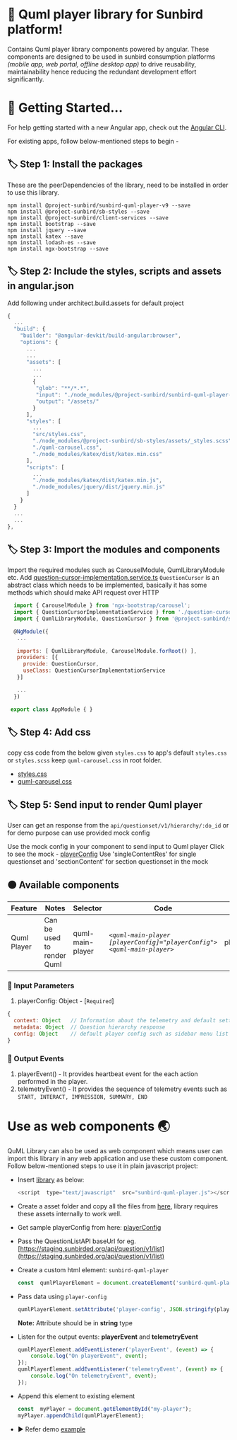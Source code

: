 # :diamond_shape_with_a_dot_inside: Quml player library for Sunbird platform!
Contains Quml player library components powered by angular. These components are designed to be used in sunbird consumption platforms *(mobile app, web portal, offline desktop app)* to drive reusability, maintainability hence reducing the redundant development effort significantly.

# :bookmark_tabs: Getting Started...
For help getting started with a new Angular app, check out the [Angular CLI](https://angular.io/tutorial/toh-pt0).

For existing apps, follow below-mentioned steps to begin -	

## :label: Step 1: Install the packages
These are the peerDependencies of the library, need to be installed in order to use this library.

    npm install @project-sunbird/sunbird-quml-player-v9 --save
    npm install @project-sunbird/sb-styles --save
    npm install @project-sunbird/client-services --save
    npm install bootstrap --save
    npm install jquery --save
    npm install katex --save
    npm install lodash-es --save
    npm install ngx-bootstrap --save

## :label: Step 2: Include the styles, scripts and assets in angular.json
  Add following under architect.build.assets for default project
```javascript
{
  ...
  "build": {
    "builder": "@angular-devkit/build-angular:browser",
    "options": {
      ...
      ...
      "assets": [
        ...
        ...
        {
         "glob": "**/*.*",
         "input": "./node_modules/@project-sunbird/sunbird-quml-player-v9/lib/assets/",
         "output": "/assets/"
        }
      ],
      "styles": [
        ...
        "src/styles.css",
        "./node_modules/@project-sunbird/sb-styles/assets/_styles.scss",
        "./quml-carousel.css",
        "./node_modules/katex/dist/katex.min.css"
      ],
      "scripts": [
        ...
        "./node_modules/katex/dist/katex.min.js",
        "./node_modules/jquery/dist/jquery.min.js"
      ]
    }
  }
  ...
  ...
},
```
  

## :label: Step 3: Import the modules and components
Import the required modules such as CarouselModule, QumlLibraryModule etc.
Add [question-cursor-implementation.service.ts](projects/quml-demo-app/src/app/question-cursor-implementation.service.ts)
`QuestionCursor` is an abstract class which needs to be implemented, basically it has some methods which should make API request over HTTP

```javascript
  import { CarouselModule } from 'ngx-bootstrap/carousel';
  import { QuestionCursorImplementationService } from './question-cursor-implementation.service';
  import { QumlLibraryModule, QuestionCursor } from '@project-sunbird/sunbird-quml-player-v9';

  @NgModule({
   ...

   imports: [ QumlLibraryModule, CarouselModule.forRoot() ],
   providers: [{
     provide: QuestionCursor,
     useClass: QuestionCursorImplementationService
   }]

   ...
  })

 export class AppModule { }
```
## :label: Step 4: Add css 
copy css code from the below given `styles.css` to app's default `styles.css` or `styles.scss`
keep `quml-carousel.css` in root folder.

  - [styles.css](projects/quml-demo-app/src/styles.css)  
  - [quml-carousel.css](quml-carousel.css)  


## :label: Step 5: Send input to render Quml player
User can get an response from the `api/questionset/v1/hierarchy/:do_id` or for demo purpose can use provided mock config

Use the mock config in your component to send input to Quml player
Click to see the mock - [playerConfig](projects/quml-demo-app/src/app/quml-library-data.ts)
Use 'singleContentRes' for single questionset and 'sectionContent' for section questionset in the mock

## :orange_circle: Available components
|Feature| Notes| Selector|Code|Input|Output
|--|--|--|------------------------------------------------------------------------------------------|---|--|
| Quml Player | Can be used to render Quml | quml-main-player| *`<quml-main-player [playerConfig]="playerConfig"><quml-main-player>`*|playerConfig|playerEvent, telemetryEvent|

### :small_red_triangle_down: Input Parameters
1. playerConfig: Object - [`Required`]  
```javascript
{
  context: Object   // Information about the telemetry and default settings for quml API requests
  metadata: Object  // Question hierarchy response
  config: Object    // default player config such as sidebar menu list
}
```

### :small_red_triangle_down: Output Events
1. playerEvent()    - It provides heartbeat event for the each action performed in the player.
2. telemetryEvent() - It provides the sequence of telemetry events such as `START, INTERACT, IMPRESSION, SUMMARY, END`
	



# Use as web components :earth_asia:
QuML Library can also be used as web component which means user can import this library in any web application and use these custom component.
Follow below-mentioned steps to use it in plain javascript project:

- Insert [library](https://github.com/project-sunbird/sunbird-quml-player/blob/release-4.3.0/web-component/sunbird-quml-player.js) as below:
	```javascript
	<script  type="text/javascript"  src="sunbird-quml-player.js"></script>
	```
- Create a asset folder and copy all the files from [here](https://github.com/project-sunbird/sunbird-quml-player/tree/release-4.3.0/web-component/assets), library requires these assets internally to work well.

- Get sample playerConfig from here: [playerConfig](https://github.com/project-sunbird/sunbird-quml-player/blob/release-4.3.0/projects/quml-demo-app/src/app/quml-library-data.ts)

- Pass the QuestionListAPI baseUrl for eg. [https://staging.sunbirded.org/api/question/v1/list](https://staging.sunbirded.org/api/question/v1/list)

- Create a custom html element: `sunbird-quml-player`
	```javascript
	const  qumlPlayerElement = document.createElement('sunbird-quml-player');
	```

- Pass data using `player-config`
	```javascript
	qumlPlayerElement.setAttribute('player-config', JSON.stringify(playerConfig));
	```
	**Note:** Attribute should be in **string** type
- Listen for the output events: **playerEvent** and **telemetryEvent**

	```javascript
	qumlPlayerElement.addEventListener('playerEvent', (event) => {
		console.log("On playerEvent", event);
	});
	qumlPlayerElement.addEventListener('telemetryEvent', (event) => {
		console.log("On telemetryEvent", event);
	});
	```

- Append this element to existing element
	```javascript
	const  myPlayer = document.getElementById("my-player");
	myPlayer.appendChild(qumlPlayerElement);
	```
- :arrow_forward: Refer demo [example](https://github.com/project-sunbird/sunbird-quml-player/blob/release-4.3.0/web-component/index.html)